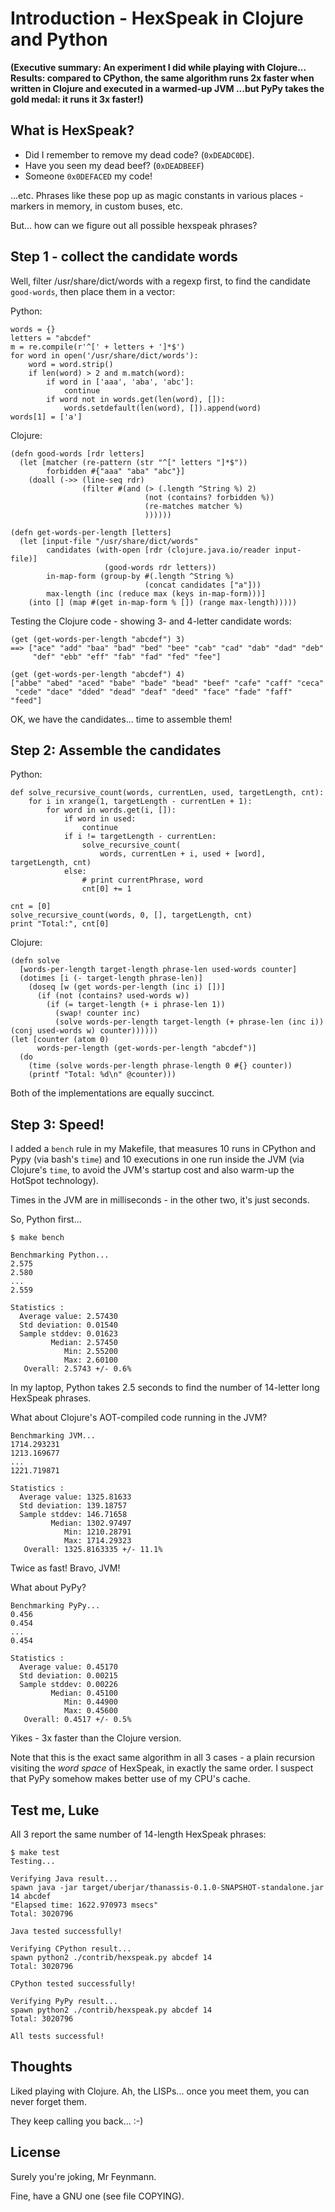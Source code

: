 # Introduction - HexSpeak in Clojure and Python

**(Executive summary: An experiment I did while playing with Clojure...
Results: compared to CPython, the same algorithm runs 2x faster
when written in Clojure and executed in a warmed-up JVM ...but
PyPy takes the gold medal: it runs it 3x faster!)**

## What is HexSpeak?

- Did I remember to remove my dead code? (`0xDEADC0DE`).
- Have you seen my dead beef? (`0xDEADBEEF`)
- Someone `0x0DEFACED` my code!

...etc. Phrases like these pop up as magic constants in various 
places - markers in memory, in custom buses, etc.

But... how can we figure out all possible hexspeak phrases?

## Step 1 - collect the candidate words

Well, filter /usr/share/dict/words with a regexp first,
to find the candidate `good-words`, then place them
in a vector:

Python:

    words = {}
    letters = "abcdef"
    m = re.compile(r'^[' + letters + ']*$')
    for word in open('/usr/share/dict/words'):
        word = word.strip()
        if len(word) > 2 and m.match(word):
            if word in ['aaa', 'aba', 'abc']:
                continue
            if word not in words.get(len(word), []):
                words.setdefault(len(word), []).append(word)
    words[1] = ['a']

Clojure:

    (defn good-words [rdr letters]
      (let [matcher (re-pattern (str "^[" letters "]*$"))
            forbidden #{"aaa" "aba" "abc"}]
        (doall (->> (line-seq rdr)
                    (filter #(and (> (.length ^String %) 2)
                                  (not (contains? forbidden %))
                                  (re-matches matcher %)
                                  ))))))
    
    (defn get-words-per-length [letters]
      (let [input-file "/usr/share/dict/words"
            candidates (with-open [rdr (clojure.java.io/reader input-file)]
                         (good-words rdr letters))
            in-map-form (group-by #(.length ^String %)
                                  (concat candidates ["a"]))
            max-length (inc (reduce max (keys in-map-form)))]
        (into [] (map #(get in-map-form % []) (range max-length)))))

Testing the Clojure code - showing 3- and 4-letter candidate words:

    (get (get-words-per-length "abcdef") 3)
    ==> ["ace" "add" "baa" "bad" "bed" "bee" "cab" "cad" "dab" "dad" "deb"
         "def" "ebb" "eff" "fab" "fad" "fed" "fee"]

    (get (get-words-per-length "abcdef") 4)
    ["abbe" "abed" "aced" "babe" "bade" "bead" "beef" "cafe" "caff" "ceca"
     "cede" "dace" "dded" "dead" "deaf" "deed" "face" "fade" "faff" "feed"]

OK, we have the candidates... time to assemble them!

## Step 2: Assemble the candidates

Python:

    def solve_recursive_count(words, currentLen, used, targetLength, cnt):
        for i in xrange(1, targetLength - currentLen + 1):
            for word in words.get(i, []):
                if word in used:
                    continue
                if i != targetLength - currentLen:
                    solve_recursive_count(
                        words, currentLen + i, used + [word], targetLength, cnt)
                else:
                    # print currentPhrase, word
                    cnt[0] += 1

    cnt = [0]
    solve_recursive_count(words, 0, [], targetLength, cnt)
    print "Total:", cnt[0]

Clojure:

    (defn solve
      [words-per-length target-length phrase-len used-words counter]
      (dotimes [i (- target-length phrase-len)]
        (doseq [w (get words-per-length (inc i) [])]
          (if (not (contains? used-words w))
            (if (= target-length (+ i phrase-len 1))
              (swap! counter inc)
              (solve words-per-length target-length (+ phrase-len (inc i)) (conj used-words w) counter))))))
    (let [counter (atom 0)
          words-per-length (get-words-per-length "abcdef")]
      (do
        (time (solve words-per-length phrase-length 0 #{} counter))
        (printf "Total: %d\n" @counter)))

Both of the implementations are equally succinct.

## Step 3: Speed!

I added a `bench` rule in my Makefile, that measures 10 runs in CPython and Pypy
(via bash's `time`) and 10 executions in one run inside the JVM (via Clojure's
`time`, to avoid the JVM's startup cost and also warm-up the HotSpot technology).

Times in the JVM are in milliseconds - in the other two, it's just seconds.

So, Python first...

    $ make bench

    Benchmarking Python...
    2.575
    2.580
    ...
    2.559
    
    Statistics :
      Average value: 2.57430
      Std deviation: 0.01540
      Sample stddev: 0.01623
             Median: 2.57450
                Min: 2.55200
                Max: 2.60100
       Overall: 2.5743 +/- 0.6%

In my laptop, Python takes 2.5 seconds to find the number of 14-letter long
HexSpeak phrases.

What about Clojure's AOT-compiled code running in the JVM?

    Benchmarking JVM...
    1714.293231
    1213.169677
    ...
    1221.719871
    
    Statistics :
      Average value: 1325.81633
      Std deviation: 139.18757
      Sample stddev: 146.71658
             Median: 1302.97497
                Min: 1210.28791
                Max: 1714.29323
       Overall: 1325.8163335 +/- 11.1%

Twice as fast! Bravo, JVM!

What about PyPy?

    Benchmarking PyPy...
    0.456
    0.454
    ...
    0.454
    
    Statistics :
      Average value: 0.45170
      Std deviation: 0.00215
      Sample stddev: 0.00226
             Median: 0.45100
                Min: 0.44900
                Max: 0.45600
       Overall: 0.4517 +/- 0.5%

Yikes - 3x faster than the Clojure version.

Note that this is the exact same algorithm in all 3 cases - a plain recursion
visiting the *word space* of HexSpeak, in exactly the same order.
I suspect that PyPy somehow makes better use of my CPU's cache.

## Test me, Luke

All 3 report the same number of 14-length HexSpeak phrases:

    $ make test
    Testing...
    
    Verifying Java result...
    spawn java -jar target/uberjar/thanassis-0.1.0-SNAPSHOT-standalone.jar 14 abcdef
    "Elapsed time: 1622.970973 msecs"
    Total: 3020796
    
    Java tested successfully!
    
    Verifying CPython result...
    spawn python2 ./contrib/hexspeak.py abcdef 14
    Total: 3020796
    
    CPython tested successfully!
    
    Verifying PyPy result...
    spawn python2 ./contrib/hexspeak.py abcdef 14
    Total: 3020796
    
    All tests successful!

## Thoughts

Liked playing with Clojure. Ah, the LISPs... once you meet them, you can never forget them.

They keep calling you back... :-)

## License

Surely you're joking, Mr Feynmann.

Fine, have a GNU one (see file COPYING).
